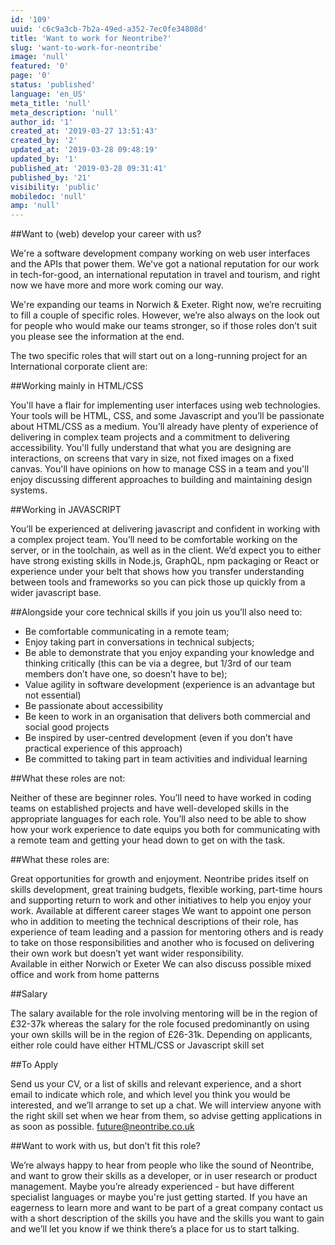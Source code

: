 ```yaml
---
id: '109'
uuid: 'c6c9a3cb-7b2a-49ed-a352-7ec0fe34808d'
title: 'Want to work for Neontribe?'
slug: 'want-to-work-for-neontribe'
image: 'null'
featured: '0'
page: '0'
status: 'published'
language: 'en_US'
meta_title: 'null'
meta_description: 'null'
author_id: '1'
created_at: '2019-03-27 13:51:43'
created_by: '2'
updated_at: '2019-03-28 09:48:19'
updated_by: '1'
published_at: '2019-03-28 09:31:41'
published_by: '21'
visibility: 'public'
mobiledoc: 'null'
amp: 'null'
---
```


##Want to (web) develop your career with us?

We're a software development company working on web user interfaces and the APIs that power them. We've got a national reputation for our work in tech-for-good, an international reputation in travel and tourism, and right now we have more and more work coming our way.

We're expanding our teams in Norwich & Exeter. Right now, we’re recruiting to fill a couple of specific roles. However, we’re also always on the look out for people who would make our teams stronger, so if those roles don’t suit you please see the information at the end.

The two specific roles that will start out on a long-running project for an International corporate client are:

##Working mainly in HTML/CSS

You'll have a flair for implementing user interfaces using web technologies. Your tools will be HTML, CSS, and some Javascript and you’ll be passionate about HTML/CSS as a medium. You’ll already have plenty of experience of delivering in complex team projects and a commitment to delivering accessibility. You'll fully understand that what you are designing are interactions, on screens that vary in size, not fixed images on a fixed canvas. You'll have opinions on how to manage CSS in a team and you'll enjoy discussing different approaches to building and maintaining design systems.

##Working in JAVASCRIPT

You’ll be experienced at delivering javascript and confident in working with a complex project team. You’ll need to be comfortable working on the server, or in the toolchain, as well as in the client. We’d expect you to either have strong existing skills in Node.js, GraphQL, npm packaging or React or experience under your belt that shows how you transfer understanding between tools and frameworks so you can pick those up quickly from a wider javascript base.

##Alongside your core technical skills if you join us you’ll also need to:

- Be comfortable communicating in a remote team;
- Enjoy taking part in conversations in technical subjects;
- Be able to demonstrate that you enjoy expanding your knowledge and thinking critically
  (this can be via a degree, but 1/3rd of our team members don’t have one, so doesn’t have to be);
- Value agility in software development (experience is an advantage but not essential)
- Be passionate about accessibility
- Be keen to work in an organisation that delivers both commercial and social good projects
- Be inspired by user-centred development (even if you don’t have practical experience of this approach)
- Be committed to taking part in team activities and individual learning

##What these roles are not:

Neither of these are beginner roles.
You’ll need to have worked in coding teams on established projects and have well-developed skills in the appropriate languages for each role. You’ll also need to be able to show how your work experience to date equips you both for communicating with a remote team and getting your head down to get on with the task.

##What these roles are:

Great opportunities for growth and enjoyment.
Neontribe prides itself on skills development, great training budgets, flexible working, part-time hours and supporting return to work and other initiatives to help you enjoy your work.
Available at different career stages
We want to appoint one person who in addition to meeting the technical descriptions of their role, has experience of team leading and a passion for mentoring others and is ready to take on those responsibilities and another who is focused on delivering their own work but doesn’t yet want wider responsibility.  
Available in either Norwich or Exeter
We can also discuss possible mixed office and work from home patterns

##Salary

The salary available for the role involving mentoring will be in the region of £32-37k whereas the salary for the role focused predominantly on using your own skills will be in the region of £26-31k. Depending on applicants, either role could have either HTML/CSS or Javascript skill set

##To Apply

Send us your CV, or a list of skills and relevant experience, and a short email to indicate which role, and which level you think you would be interested, and we’ll arrange to set up a chat. We will interview anyone with the right skill set when we hear from them, so advise getting applications in as soon as possible. <future@neontribe.co.uk>

##Want to work with us, but don’t fit this role?

We’re always happy to hear from people who like the sound of Neontribe, and want to grow their skills as a developer, or in user research or product management. Maybe you’re already experienced - but have different specialist languages or maybe you're just getting started. If you have an eagerness to learn more and want to be part of a great company contact us with a short description of the skills you have and the skills you want to gain and we’ll let you know if we think there’s a place for us to start talking.
